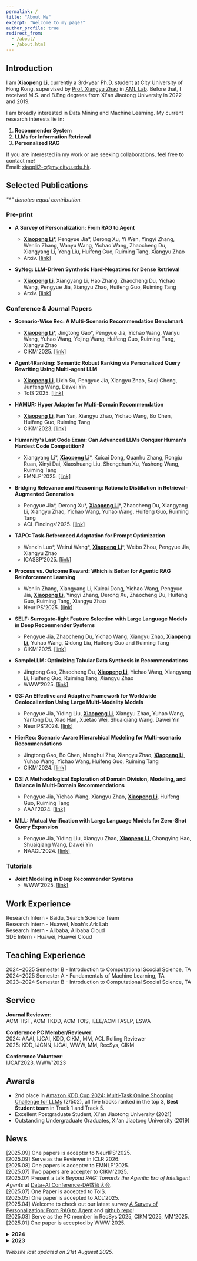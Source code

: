 ```yaml
---
permalink: /
title: "About Me"
excerpt: "Welcome to my page!"
author_profile: true
redirect_from: 
  - /about/
  - /about.html
---
```


## Introduction

I am **Xiaopeng Li**, currently a 3rd-year Ph.D. student at City University of Hong Kong, supervised by [Prof. Xiangyu Zhao](https://zhaoxyai.github.io/) in [AML Lab](https://aml-cityu.github.io/). Before that, I received M.S. and B.Eng degrees from Xi'an Jiaotong University in 2022 and 2019.  

I am broadly interested in Data Mining and Machine Learning. My current research interests lie in:

1. **Recommender System**
2. **LLMs for Information Retrieval**
3. **Personalized RAG**

[//]: # (1. **Multi-Domain Recommendation**)

[//]: # (    * Papers - [HAMUR]&#40;https://dl.acm.org/doi/abs/10.1145/3583780.3615137&#41;, [D3]&#40;https://ojs.aaai.org/index.php/AAAI/article/view/28699&#41;, [HierRec]&#40;https://arxiv.org/abs/2309.02061&#41;)

[//]: # (    * Benchmark - [Scenario-Wise Rec]&#40;https://arxiv.org/abs/2412.17374&#41;)

[//]: # (    * Tutorial - [Joint Modeling in Deep Recommender Systems]&#40;https://applied-machine-learning-lab.github.io/Joint-Modeling-in-Deep-Recommender-Systems-WWW2025/&#41;)

[//]: # (2. **LLMs for Information Retrieval**)

[//]: # (    * Papers - [Agent4Ranking]&#40;https://arxiv.org/abs/2312.15450&#41;, [Syneg]&#40;https://arxiv.org/abs/2412.17250&#41;, [MILL]&#40;https://aclanthology.org/2024.naacl-long.138.pdf&#41;)

[//]: # (3. **Personalized RAG**)

[//]: # (    * Survey - [A Survey of Personalization: From RAG to Agent]&#40;https://arxiv.org/abs/2504.10147&#41;)

If you are interested in my work or are seeking collaborations, feel free to contact me!\
Email: xiaopli2-c@my.cityu.edu.hk.

## Selected Publications

_"\*" denotes equal contribution._

### Pre-print

* **A Survey of Personalization: From RAG to Agent**
  * **<ins>Xiaopeng Li</ins>**\*, Pengyue Jia\*, Derong Xu, Yi Wen, Yingyi Zhang, Wenlin Zhang, Wanyu Wang, Yichao Wang, Zhaocheng Du, Xiangyang Li, Yong Liu, Huifeng Guo, Ruiming Tang, Xiangyu Zhao
  * Arxiv. [[link]](https://arxiv.org/abs/2504.10147)

* **SyNeg: LLM-Driven Synthetic Hard-Negatives for Dense Retrieval**
  * **<ins>Xiaopeng Li</ins>**, Xiangyang Li, Hao Zhang, Zhaocheng Du, Yichao Wang, Pengyue Jia, Xiangyu Zhao, Huifeng Guo, Ruiming Tang
  * Arxiv. [[link]](https://arxiv.org/abs/2412.17250)


### Conference & Journal Papers

* **Scenario-Wise Rec: A Multi-Scenario Recommendation Benchmark**
  * **<ins>Xiaopeng Li</ins>**\*, Jingtong Gao\*, Pengyue Jia, Yichao Wang, Wanyu Wang, Yuhao Wang, Yejing Wang, Huifeng Guo, Ruiming Tang, Xiangyu Zhao
  * CIKM'2025. [[link]](https://arxiv.org/abs/2412.17374)

* **Agent4Ranking: Semantic Robust Ranking via Personalized Query Rewriting Using Multi-agent LLM**
  * **<ins>Xiaopeng Li</ins>**, Lixin Su, Pengyue Jia, Xiangyu Zhao, Suqi Cheng, Junfeng Wang, Dawei Yin
  * ToIS'2025. [[link]](https://arxiv.org/abs/2312.15450) 

* **HAMUR: Hyper Adapter for Multi-Domain Recommendation**
  * **<ins>Xiaopeng Li</ins>**, Fan Yan, Xiangyu Zhao, Yichao Wang, Bo Chen, Huifeng Guo, Ruiming Tang
  * CIKM'2023. [[link]](https://dl.acm.org/doi/abs/10.1145/3583780.3615137)

* **Humanity's Last Code Exam: Can Advanced LLMs Conquer Human's Hardest Code Competition?**
  * Xiangyang Li\*, **<ins>Xiaopeng Li</ins>**\*, Kuicai Dong, Quanhu Zhang, Rongju Ruan, Xinyi Dai, Xiaoshuang Liu, Shengchun Xu, Yasheng Wang, Ruiming Tang
  * EMNLP'2025. [[link]](https://arxiv.org/abs/2506.12713)

* **Bridging Relevance and Reasoning: Rationale Distillation in Retrieval-Augmented Generation**
  * Pengyue Jia\*, Derong Xu\*, **<ins>Xiaopeng Li</ins>**\*, Zhaocheng Du, Xiangyang Li, Xiangyu Zhao, Yichao Wang, Yuhao Wang, Huifeng Guo, Ruiming Tang
  * ACL Findings'2025. [[link]](https://arxiv.org/pdf/2412.08519)

* **TAPO: Task-Referenced Adaptation for Prompt Optimization**
  * Wenxin Luo\*, Weirui Wang\*, **<ins>Xiaopeng Li</ins>**\*, Weibo Zhou, Pengyue Jia, Xiangyu Zhao
  * ICASSP'2025. [[link]](https://arxiv.org/abs/2501.06689)

* **Process vs. Outcome Reward: Which is Better for Agentic RAG Reinforcement Learning**
  * Wenlin Zhang, Xiangyang Li, Kuicai Dong, Yichao Wang, Pengyue Jia, **<ins>Xiaopeng Li</ins>**, Yingyi Zhang, Derong Xu, Zhaocheng Du, Huifeng Guo, Ruiming Tang, Xiangyu Zhao
  * NeurIPS'2025. [[link]](https://arxiv.org/pdf/2505.14069)

* **SELF: Surrogate-light Feature Selection with Large Language Models in Deep Recommender Systems**
  * Pengyue Jia, Zhaocheng Du, Yichao Wang, Xiangyu Zhao, **<ins>Xiaopeng Li</ins>**, Yuhao Wang, Qidong Liu, Huifeng Guo and Ruiming Tang
  * CIKM'2025. [[link]](https://arxiv.org/abs/2412.08516)

* **SampleLLM: Optimizing Tabular Data Synthesis in Recommendations**
  * Jingtong Gao, Zhaocheng Du, **<ins>Xiaopeng Li</ins>**, Yichao Wang, Xiangyang Li, Huifeng Guo, Ruiming Tang, Xiangyu Zhao
  * WWW'2025. [[link]](https://arxiv.org/abs/2501.16125)

* **G3: An Effective and Adaptive Framework for Worldwide Geolocalization Using Large Multi-Modality Models**
  * Pengyue Jia, Yiding Liu, **<ins>Xiaopeng Li</ins>**, Xiangyu Zhao, Yuhao Wang, Yantong Du, Xiao Han, Xuetao Wei, Shuaiqiang Wang, Dawei Yin
  * NeurIPS'2024. [[link]](https://arxiv.org/pdf/2405.14702)
 
* **HierRec: Scenario-Aware Hierarchical Modeling for Multi-scenario Recommendations**
  * Jingtong Gao, Bo Chen, Menghui Zhu, Xiangyu Zhao, **<ins>Xiaopeng Li</ins>**, Yuhao Wang, Yichao Wang, Huifeng Guo, Ruiming Tang
  * CIKM'2024. [[link]](https://arxiv.org/abs/2309.02061)

* **D3: A Methodological Exploration of Domain Division, Modeling, and Balance in Multi-Domain Recommendations** 
  * Pengyue Jia, Yichao Wang, Xiangyu Zhao, **<ins>Xiaopeng Li</ins>**, Huifeng Guo, Ruiming Tang
  * AAAI'2024. [[link]](https://ojs.aaai.org/index.php/AAAI/article/view/28699)

* **MILL: Mutual Verification with Large Language Models for Zero-Shot Query Expansion**
  * Pengyue Jia, Yiding Liu, Xiangyu Zhao, **<ins>Xiaopeng Li</ins>**, Changying Hao, Shuaiqiang Wang, Dawei Yin
  * NAACL'2024. [[link]](https://aclanthology.org/2024.naacl-long.138.pdf)


### Tutorials

* **Joint Modeling in Deep Recommender Systems**
  * WWW'2025. [[link]](https://applied-machine-learning-lab.github.io/Joint-Modeling-in-Deep-Recommender-Systems-WWW2025/)

<!-- **Geo-distributed Collaborative Clustering Method for Load Characteristic Analysis** \ -->
<!-- Jiacheng Liu, Jiang Wu, Pengyuan Liu, Zhanbo Xu, **<ins>Xiaopeng Li</ins>**, Xiaogong Guan \ -->
<!-- AEPS. [[link]](http://www.aeps-info.com/aeps/article/abstract/20210708008) -->

<!-- **Uncertainty Set Prediction of Aggregated Wind Power Generation based on Bayesian LSTM and Spatio-Temporal Analysis** \ -->
<!-- **<ins>Xiaopeng Li</ins>**, Jiang Wu, Zhanbo Xu, Kun Liu, Xiaohong Guan \ -->
<!-- CASE'2021. [[link]](https://ieeexplore.ieee.org/document/9551610) -->

## Work Experience

Research Intern - Baidu, Search Science Team\
Research Intern - Huawei, Noah's Ark Lab\
Research Intern - Alibaba, Alibaba Cloud\
SDE Intern - Huawei, Huawei Cloud

## Teaching Experience

2024\~2025 Semester B - Introduction to Computational Scocial Science, TA\
2024\~2025 Semester A - Fundamentals of Machine Learning, TA\
2023\~2024 Semester B - Introduction to Computational Scocial Science, TA

## Service

**Journal Reviewer**:\
ACM TIST, ACM TKDD, ACM TOIS, IEEE/ACM TASLP, ESWA

**Conference PC Member/Reviewer**:\
2024: AAAI, IJCAI, KDD, CIKM, MM, ACL Rolling Reviewer\
2025: KDD, IJCNN, IJCAI, WWW, MM, RecSys, CIKM

**Conference Volunteer**:\
IJCAI'2023, WWW'2023

## Awards

* 2nd place in [Amazon KDD Cup 2024: Multi-Task Online Shopping Challenge for LLMs](https://discourse.aicrowd.com/t/announcing-the-winners-of-amazon-kdd-cup-2024/10758) (2/502), all five tracks ranked in the top 3, **Best Student team** in Track 1 and Track 5.
* Excellent Postgraduate Student, Xi'an Jiaotong University (2021) 
* Outstanding Undergraduate Graduates, Xi'an Jiaotong University (2019)

## News
[2025.09] One papers is accepter to NeurIPS'2025.\
[2025.09] Serve as the Reviewer in ICLR 2026.\
[2025.08] One papers is accepter to EMNLP'2025.\
[2025.07] Two papers are accepter to CIKM'2025.\
[2025.07] Present a talk _Beyond RAG: Towards the Agentic Era of Intelligent Agents_ at [Data+AI Conference-DA数智大会](https://www.bagevent.com/event/8990882?sId=86807).\
[2025.07] One Paper is accepted to ToIS. \
[2025.05] One paper is accepted to ACL'2025. \
[2025.04] Welcome to check out our latest survey [A Survey of Personalization: From RAG to Agent](https://arxiv.org/abs/2504.10147) and [github repo](https://github.com/Applied-Machine-Learning-Lab/Awesome-Personalized-RAG-Agent)! \
[2025.03] Serve as the PC member in RecSys'2025, CIKM'2025, MM'2025.\
[2025.01] One paper is accepted by WWW'2025.

<details><summary><b>2024</b></summary>
[2024.12] Serve as the PC member in IJCAI'2025, WWW'2025.<br>
[2024.12] One paper is accepted by ICASSP'2025.<br>
[2024.12] Our tutorial proposal "Joint Modeling in Deep Recommender Systems" is accepted by WWW'2025.<br>
[2024.09] Serve as the reviewer in ICLR'2025.<br>
[2024.09] One paper is accepted in NeurIPS'2024.<br>
[2024.08] Serve as the reviewer in ICASSP'2025.<br>
[2024.08] Serve as the PC member in KDD'2025.<br>
[2024.07] Our team AML_Lab@CityU won [KDD CUP'2024](https://discourse.aicrowd.com/t/announcing-the-winners-of-amazon-kdd-cup-2024/10758) at 2nd place (2/502), earning a prize of $8,750. A heartfelt thanks to all my teammates for working together.<br>
[2024.07] One paper is accepted by CIKM'2024.<br>
[2024.05] Accepted as reviewer of ACM Transactions on Intelligent Systems and Technology (ACM TIST).<br>
[2024.04] Accepted as reviewer of IEEE/ACM Transactions on Audio, Speech and Language Processing (IEEE/ACM TASLP).<br>
[2024.04] Serve as the PC member in MM'2024.<br>
[2024.03] Serve as the PC member in CIKM'2024.<br>
[2024.03] One paper is accepted by NAACL'2024.<br>
[2024.02] Serve as the PC member in KDD'2024.<br>
[2024.02] Accepted as reviewer of ACM Transactions on Information Systems (ACM TOIS).<br>

</details>

<details><summary><b>2023</b></summary>
<p>
[2023.12] Serve as the PC member in IJCAI'2024.<br>
[2023.12] One paper is accepted by AAAI'2024.<br>
[2023.12] Accepted as reviewer of ACM Transactions on Knowledge Discovery from Data (ACM TKDD).<br>
[2023.10] Accepted as reviewer of Expert Systems With Applications (ESWA).<br>
[2023.08] I will serve as the PC member in AAAI'2024.<br>
[2023.06] Serve as volunteer of IJCAI'2023.<br>
[2023.06] One paper is accepted by CIKM'2023.<br>
[2023.03] Serve as volunteer of WWW'2023.<br>
[2023.01] Start my Ph.D. at CityU HK.<br>
</p>
</details>




_Website last updated on 21st Auguest 2025._
